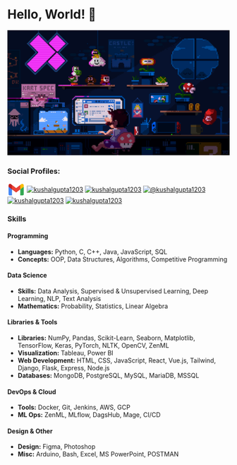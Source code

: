 # Hello, World! 👋


![gif](https://github.com/kushalgupta1203/kushalgupta1203/blob/main/public/user.gif)

<h3 align="left">Social Profiles:</h3>
<p align="left">
<a href="mailto:kushalgupta1203@gmail.com" target="blank"><img align="center" src="https://github.com/kushalgupta1203/kushalgupta1203/blob/main/public/gmail.png" alt="kushalgupta1203@gmail.com" height="30" width="40" /></a>
<a href="https://linkedin.com/in/kushalgupta1203" target="blank"><img align="center" src="https://raw.githubusercontent.com/rahuldkjain/github-profile-readme-generator/master/src/images/icons/Social/linked-in-alt.svg" alt="kushalgupta1203" height="30" width="40" /></a>
<a href="https://twitter.com/kushalgupta1203" target="blank"><img align="center" src="https://raw.githubusercontent.com/rahuldkjain/github-profile-readme-generator/master/src/images/icons/Social/twitter.svg" alt="kushalgupta1203" height="30" width="40" /></a>
<a href="https://medium.com/@kushalgupta1203" target="blank"><img align="center" src="https://raw.githubusercontent.com/rahuldkjain/github-profile-readme-generator/master/src/images/icons/Social/medium.svg" alt="@kushalgupta1203" height="30" width="40" /></a>
<a href="https://kaggle.com/kushalgupta1203" target="blank"><img align="center" src="https://raw.githubusercontent.com/rahuldkjain/github-profile-readme-generator/master/src/images/icons/Social/kaggle.svg" alt="kushalgupta1203" height="30" width="40" /></a>
<a href="https://www.leetcode.com/kushalgupta1203" target="blank"><img align="center" src="https://raw.githubusercontent.com/rahuldkjain/github-profile-readme-generator/master/src/images/icons/Social/leet-code.svg" alt="kushalgupta1203" height="30" width="40" /></a>
</p>


<h3>Skills</h3>

<h4>Programming</h4>
<ul>
  <li><strong>Languages:</strong> Python, C, C++, Java, JavaScript, SQL</li>
  <li><strong>Concepts:</strong> OOP, Data Structures, Algorithms, Competitive Programming</li>
</ul>

<h4>Data Science</h4>
<ul>
  <li><strong>Skills:</strong> Data Analysis, Supervised & Unsupervised Learning, Deep Learning, NLP, Text Analysis</li>
  <li><strong>Mathematics:</strong> Probability, Statistics, Linear Algebra</li>
</ul>

<h4>Libraries & Tools</h4>
<ul>
  <li><strong>Libraries:</strong> NumPy, Pandas, Scikit-Learn, Seaborn, Matplotlib, TensorFlow, Keras, PyTorch, NLTK, OpenCV, ZenML</li>
  <li><strong>Visualization:</strong> Tableau, Power BI</li>
  <li><strong>Web Development:</strong> HTML, CSS, JavaScript, React, Vue.js, Tailwind, Django, Flask, Express, Node.js</li>
  <li><strong>Databases:</strong> MongoDB, PostgreSQL, MySQL, MariaDB, MSSQL</li>
</ul>

<h4>DevOps & Cloud</h4>
<ul>
  <li><strong>Tools:</strong> Docker, Git, Jenkins, AWS, GCP</li>
  <li><strong>ML Ops:</strong> ZenML, MLflow, DagsHub, Mage, CI/CD</li>
</ul>

<h4>Design & Other</h4>
<ul>
  <li><strong>Design:</strong> Figma, Photoshop</li>
  <li><strong>Misc:</strong> Arduino, Bash, Excel, MS PowerPoint, POSTMAN</li>
</ul>
